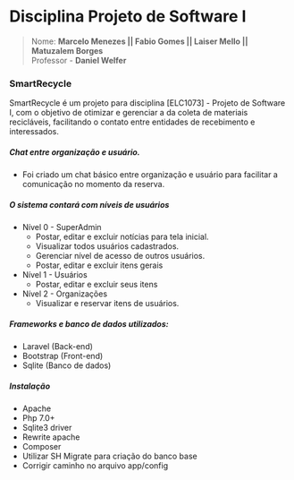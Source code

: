 # Disciplina Projeto de Software I
>Nome: **Marcelo Menezes || Fabio Gomes || Laiser Mello || Matuzalem Borges**<br>
>Professor - **Daniel Welfer**<br>

### SmartRecycle
SmartRecycle é um projeto para disciplina [ELC1073] - Projeto de Software I, com o objetivo de otimizar e gerenciar a da coleta de materiais recicláveis, facilitando o contato entre entidades de recebimento e interessados.<br>

##### Chat entre organização e usuário.
- Foi criado um chat básico entre organização e usuário para facilitar a comunicação no momento da reserva.

##### O sistema contará com níveis de usuários
- Nível 0 - SuperAdmin
  - Postar, editar e excluir notícias para tela inicial.
  - Visualizar todos usuários cadastrados.
  - Gerenciar nível de acesso de outros usuários.
  - Postar, editar e excluir itens gerais
- Nível 1 - Usuários
  - Postar, editar e excluir seus itens
- Nível 2 - Organizações
  - Visualizar e reservar itens de usuários.


##### Frameworks e banco de dados utilizados:
- Laravel (Back-end)
- Bootstrap (Front-end)
- Sqlite (Banco de dados)


##### Instalação
- Apache
- Php 7.0+
- Sqlite3 driver
- Rewrite apache
- Composer
- Utilizar SH Migrate para criação do banco base
- Corrigir caminho no arquivo app/config
